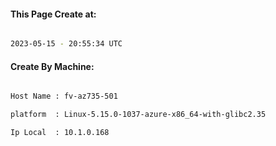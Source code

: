
   
#### This Page Create at:

```bash

2023-05-15 - 20:55:34 UTC

```

#### Create By Machine:

```bash

Host Name : fv-az735-501

platform  : Linux-5.15.0-1037-azure-x86_64-with-glibc2.35

Ip Local  : 10.1.0.168

```


